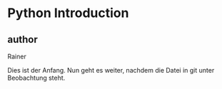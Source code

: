 # Python Introduction
## author
Rainer

Dies ist der Anfang.
Nun geht es weiter, nachdem die Datei in git unter Beobachtung steht.

